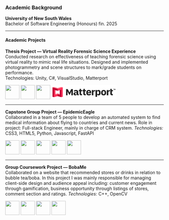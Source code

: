 ### Academic Background

**University of New South Wales**  
Bachelor of Software Engineering (Honours) fin. 2025

---

#### Academic Projects

**Thesis Project — Virtual Reality Forensic Science Experience**  
Conducted research on effectiveness of teaching forensic science using virtual reality to mimic real life situations. Designed and implemented photogrammetry and scene structures to mark/grade students on performance.  
Technologies:
Unity, C#, VisualStudio, Matterport
<p align="left">
<img src="https://cdn.jsdelivr.net/gh/devicons/devicon@latest/icons/unity/unity-original.svg"
          width='45' height='45' />
<img src="https://cdn.jsdelivr.net/gh/devicons/devicon@latest/icons/csharp/csharp-original.svg"
          width='45' height='45' />          
<img src="https://cdn.jsdelivr.net/gh/devicons/devicon@latest/icons/visualstudio/visualstudio-original.svg" width='45' height='45' />    
<img src="https://github.com/aashek/aashek/blob/main/MP.png" height='45' /> 

                    
---

**Capstone Group Project — EpidemicEagle**  
Collaborated in a team of 5 people to develop an automated system to find medical information about flying to countries and current news. Role in project: Full-stack Engineer, mainly in charge of CRM system. 
*Technologies:* CSS3, HTML5, Python, Javascript, FastAPI
<p align='left'>
<img src="https://cdn.jsdelivr.net/gh/devicons/devicon/icons/css3/css3-original.svg" width="45" height="45"/>
<img src="https://cdn.jsdelivr.net/gh/devicons/devicon/icons/html5/html5-original.svg" width="45" height="45"/>
<img src="https://cdn.jsdelivr.net/gh/devicons/devicon/icons/python/python-original.svg" width="45" height="45"/>
<img src="https://cdn.jsdelivr.net/gh/devicons/devicon/icons/javascript/javascript-original.svg" width="45" height="45"/>
<img src="https://cdn.jsdelivr.net/gh/devicons/devicon/icons/fastapi/fastapi-original.svg" width="45" height="45"/>
</p>

---

**Group Coursework Project — BobaMe**  
Collaborated on a website that recommended stores or drinks in relation to bubble tea/boba. In this project I was mainly responsible for managing client-side design and audience appeal including: customer engagement through gamification, business opportunity through listings of stores, comment section and ratings.
*Technologies:* C++, OpenCV  
<p align="left">
  <!-- Flask -->
  <img src="https://cdn.jsdelivr.net/gh/devicons/devicon/icons/flask/flask-original.svg" width="45" height="45"/>
  <img src="https://cdn.jsdelivr.net/gh/devicons/devicon/icons/postgresql/postgresql-original.svg" width="45" height="45"/>
  <img src="https://cdn.jsdelivr.net/gh/devicons/devicon@latest/icons/amazonwebservices/amazonwebservices-original-wordmark.svg"
          width="45" height="45"/>
  <img src="https://cdn.jsdelivr.net/gh/devicons/devicon/icons/react/react-original.svg" width="45" height="45"/>
</p>

</div>
